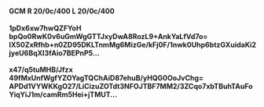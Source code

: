 #### GCM R 20/0c/400 L 20/0c/400
**1pDx6xw7hwQZFYoH**<br/>**bpQo0RwK0v6uGmWgGTTJxyDwA8RozL9+AnkYaLfVd7o=**<br/>**IX50ZxRfhb+n0ZD95DKLTnmMg6MizGe/kFj0F/1nwk0Uhp6btzGXuidaKi2jyeU6BqXI3fAio7BEPnP5...**<br/><br/>
**x47/q5tuMHB/Jfzx**<br/>**49fMxUnfWgfYZOYagTQChAiD87ehuB/yHQG0OoJvChg=**<br/>**APDd1VYWKKgO27/LiCizuZOTdt3NFOJTBF7MM2/3ZCqo7xbTBuhTAuFoYiqYiJ1m/camRm5Hei+jTMUT...**